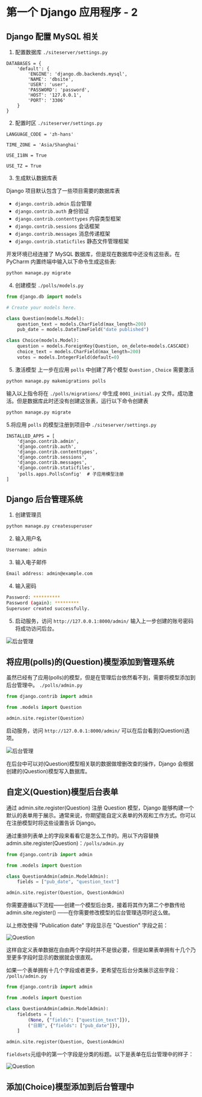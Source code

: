 # 第一个 Django 应用程序 - 2

## Django 配置 MySQL 相关

1. 配置数据库 `./siteserver/settings.py`

```py{3-8}
DATABASES = {
    'default': {
        'ENGINE': 'django.db.backends.mysql',
        'NAME': 'dbsite',
        'USER': 'user',
        'PASSWORD': 'password',
        'HOST': '127.0.0.1',
        'PORT': '3306'
    }
}
```

2. 配置时区 `./siteserver/settings.py`

```py{3}
LANGUAGE_CODE = 'zh-hans'

TIME_ZONE = 'Asia/Shanghai'

USE_I18N = True

USE_TZ = True
```

3. 生成默认数据库表

Django 项目默认包含了一些项目需要的数据库表

- `django.contrib.admin` 后台管理
- `django.contrib.auth` 身份验证
- `django.contrib.contenttypes` 内容类型框架
- `django.contrib.sessions` 会话框架
- `django.contrib.messages` 消息传递框架
- `django.contrib.staticfiles` 静态文件管理框架

开发环境已经连接了 MySQL 数据库，但是现在数据库中还没有这些表。在 PyCharm 内置终端中输入以下命令生成这些表:

```sh
python manage.py migrate
```

4. 创建模型 `./polls/models.py`

```py
from django.db import models

# Create your models here.

class Question(models.Model):
    question_text = models.CharField(max_length=200)
    pub_date = models.DateTimeField("date published")

class Choice(models.Model):
    question = models.ForeignKey(Question, on_delete=models.CASCADE)
    choice_text = models.CharField(max_length=200)
    votes = models.IntegerField(default=0)

```

5. 激活模型
   上一步在应用 `polls` 中创建了两个模型 `Question` , `Choice` 需要激活

```sh
python manage.py makemigrations polls
```

输入以上指令将在 `./polls/migrations/` 中生成 `0001_initial.py` 文件。成功激活。但是数据库此时还没有创建这张表，运行以下命令创建表

```sh
python manage.py migrate
```

5.将应用 `polls` 的模型注册到项目中 `./siteserver/settings.py`

```py{8}
INSTALLED_APPS = [
    'django.contrib.admin',
    'django.contrib.auth',
    'django.contrib.contenttypes',
    'django.contrib.sessions',
    'django.contrib.messages',
    'django.contrib.staticfiles',
    'polls.apps.PollsConfig'  # 子应用模型注册
]
```

## Django 后台管理系统

1. 创建管理员

```sh
python manage.py createsuperuser
```

2. 输入用户名

```sh
Username: admin
```

3. 输入电子邮件

```sh
Email address: admin@example.com
```

4. 输入密码

```sh
Password: **********
Password (again): *********
Superuser created successfully.
```

5. 启动服务，访问 `http://127.0.0.1:8000/admin/` 输入上一步创建的账号密码将成功访问后台。

![后台管理](/images/djangoa.png)

## 将应用(polls)的(Question)模型添加到管理系统

虽然已经有了应用(polls)的模型，但是在管理后台依然看不到，需要将模型添加到后台管理中。
`./polls/admin.py`

```py
from django.contrib import admin

from .models import Question

admin.site.register(Question)
```

启动服务，访问 `http://127.0.0.1:8000/admin/` 可以在后台看到(Question)选项。

![后台管理](/images/djangob.png)

在后台中可以对(Question)模型相关联的数据做增删改查的操作，Django 会根据创建的(Question)模型写入数据库。

## 自定义(Question)模型后台表单

通过 admin.site.register(Question) 注册 Question 模型，Django 能够构建一个默认的表单用于展示。通常来说，你期望能自定义表单的外观和工作方式。你可以在注册模型时将这些设置告诉 Django。

通过重排列表单上的字段来看看它是怎么工作的。用以下内容替换 admin.site.register(Question)：`/polls/admin.py`

```py
from django.contrib import admin

from .models import Question

class QuestionAdmin(admin.ModelAdmin):
    fields = ["pub_date", "question_text"]

admin.site.register(Question, QuestionAdmin)
```

你需要遵循以下流程——创建一个模型后台类，接着将其作为第二个参数传给 admin.site.register() ——在你需要修改模型的后台管理选项时这么做。

以上修改使得 "Publication date" 字段显示在 "Question" 字段之前：

![Question](/images/djangoc.png)

这样自定义表单数据在自由两个字段时并不是很必要，但是如果表单拥有十几个乃至更多字段时显示的数据就会很直观。

如果一个表单拥有十几个字段或者更多，更希望在后台分类展示这些字段：
`/polls/admin.py`

```py
from django.contrib import admin

from .models import Question

class QuestionAdmin(admin.ModelAdmin):
    fieldsets = [
        (None, {"fields": ["question_text"]}),
        ("日期", {"fields": ["pub_date"]}),
    ]

admin.site.register(Question, QuestionAdmin)
```

`fieldsets`元组中的第一个字段是分类的标题。以下是表单在后台管理中的样子：

![Question](/images/djangod.png)

## 添加(Choice)模型添加到后台管理中

